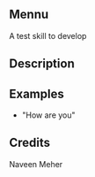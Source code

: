 ## Mennu
A test skill to develop

## Description


## Examples
 - "How are you"


## Credits
Naveen Meher


